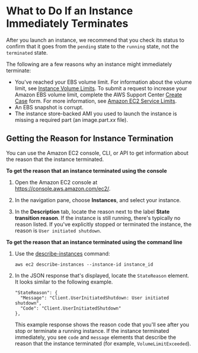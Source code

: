 # What to Do If an Instance Immediately Terminates<a name="Using_InstanceStraightToTerminated"></a>

After you launch an instance, we recommend that you check its status to confirm that it goes from the `pending` state to the `running` state, not the `terminated` state\.

The following are a few reasons why an instance might immediately terminate:
+ You've reached your EBS volume limit\. For information about the volume limit, see [Instance Volume Limits](volume_limits.md)\. To submit a request to increase your Amazon EBS volume limit, complete the AWS Support Center [Create Case](https://console.aws.amazon.com/support/home#/case/create?issueType=service-limit-increase&limitType=service-code-ebs) form\. For more information, see [Amazon EC2 Service Limits](ec2-resource-limits.md)\.
+ An EBS snapshot is corrupt\.
+ The instance store\-backed AMI you used to launch the instance is missing a required part \(an image\.part\.*xx* file\)\.

## Getting the Reason for Instance Termination<a name="Using_InstanceStraightToTerminated_Console"></a>

You can use the Amazon EC2 console, CLI, or API to get information about the reason that the instance terminated\.

**To get the reason that an instance terminated using the console**

1. Open the Amazon EC2 console at [https://console\.aws\.amazon\.com/ec2/](https://console.aws.amazon.com/ec2/)\.

1. In the navigation pane, choose **Instances**, and select your instance\.

1. In the **Description** tab, locate the reason next to the label **State transition reason**\. If the instance is still running, there's typically no reason listed\. If you've explicitly stopped or terminated the instance, the reason is `User initiated shutdown`\.

**To get the reason that an instance terminated using the command line**

1. Use the [describe\-instances](http://docs.aws.amazon.com/cli/latest/reference/ec2/describe-instances.html) command:

   ```
   aws ec2 describe-instances --instance-id instance_id
   ```

1. In the JSON response that's displayed, locate the `StateReason` element\. It looks similar to the following example\.

   ```
   "StateReason": {
     "Message": "Client.UserInitiatedShutdown: User initiated shutdown", 
     "Code": "Client.UserInitiatedShutdown"
   },
   ```

   This example response shows the reason code that you'll see after you stop or terminate a running instance\. If the instance terminated immediately, you see `code` and `message` elements that describe the reason that the instance terminated \(for example, `VolumeLimitExceeded`\)\.
